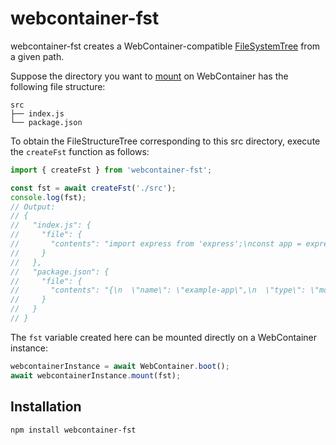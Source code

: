 # webcontainer-fst

webcontainer-fst creates a WebContainer-compatible [FileSystemTree](https://webcontainers.io/api#filesystemtree) from a given path.

Suppose the directory you want to [mount](https://webcontainers.io/api#%E2%96%B8-mount) on WebContainer has the following file structure:

```
src
├── index.js
└── package.json
```

To obtain the FileStructureTree corresponding to this src directory, execute the `createFst` function as follows:

```js
import { createFst } from 'webcontainer-fst';

const fst = await createFst('./src');
console.log(fst);
// Output:
// {
//   "index.js": {
//     "file": {
//       "contents": "import express from 'express';\nconst app = express();\nconst port = 3111;\n\napp.get('/', (req, res) => {\n  res.send('Welcome to a WebContainers app! 🥳');\n});\n\napp.listen(port, () => {\n  console.log(`App is live at http://localhost:${port}`);\n});"
//     }
//   },
//   "package.json": {
//     "file": {
//       "contents": "{\n  \"name\": \"example-app\",\n  \"type\": \"module\",\n  \"dependencies\": {\n    \"express\": \"latest\",\n    \"nodemon\": \"latest\"\n  },\n  \"scripts\": {\n    \"start\": \"nodemon index.js\"\n  }\n}"
//     }
//   }
// }
```

The `fst` variable created here can be mounted directly on a WebContainer instance:

```js
webcontainerInstance = await WebContainer.boot();
await webcontainerInstance.mount(fst);
```

## Installation

```bash
npm install webcontainer-fst
```
